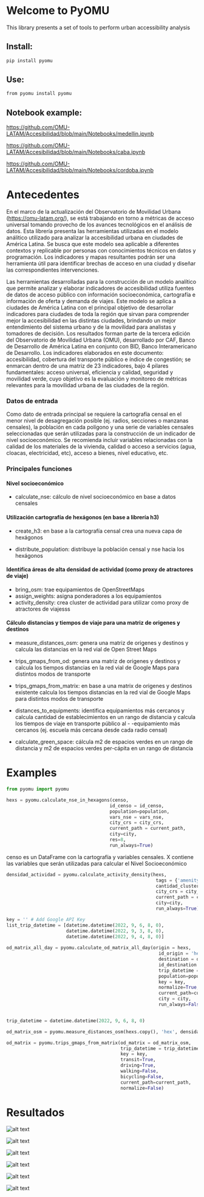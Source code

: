 # Welcome to PyOMU

This library presents a set of tools to perform urban accessibility analysis

## Install:

```sh
pip install pyomu
```

## Use:

```sh
from pyomu install pyomu
```

## Notebook example:

<https://github.com/OMU-LATAM/Accesibilidad/blob/main/Notebooks/medellin.ipynb>

<https://github.com/OMU-LATAM/Accesibilidad/blob/main/Notebooks/caba.ipynb>

<https://github.com/OMU-LATAM/Accesibilidad/blob/main/Notebooks/cordoba.ipynb>


# Antecedentes

En el marco de la actualización del Observatorio de Movilidad Urbana (https://omu-latam.org/), se está trabajando en torno a métricas de acceso universal tomando provecho de los avances tecnológicos en el análisis de datos. Esta librería presenta las herramientas utilizadas en el modelo análitico utilizado para analizar la accesibilidad urbana en ciudades de América Latina. Se busca que este modelo sea aplicable a diferentes contextos y replicable por personas con conocimientos técnicos en datos y programación. Los indicadores y mapas resultantes podrán ser una herramienta útil para identificar brechas de acceso en una ciudad y diseñar las correspondientes intervenciones.

Las herramientas desarrolladas para la construcción de un modelo analítico que permite analizar y elaborar indicadores de accesibilidad utiliza fuentes de datos de acceso público con información socioeconómica, cartografía e información de oferta y demanda de viajes. Este modelo se aplica a ciudades de América Latina con el principal objetivo de desarrollar indicadores para ciudades de toda la región que sirvan para comprender mejor la accesibilidad en las distintas ciudades, brindando un mejor entendimiento del sistema urbano y de la movilidad para analistas y tomadores de decisión. Los resultados forman parte de la tercera edición del Observatorio de Movilidad Urbana (OMU), desarrollado por CAF, Banco de Desarrollo de América Latina en conjunto con  BID, Banco Interamericano de Desarrollo. Los indicadores elaborados en este documento: accesibilidad, cobertura del transporte público e índice de congestión; se enmarcan dentro de una matriz de 23 indicadores, bajo 4 pilares fundamentales: acceso universal, eficiencia y calidad, seguridad y movilidad verde, cuyo objetivo es la evaluación y monitoreo de métricas relevantes para la movilidad urbana de las ciudades de la región.


### Datos de entrada

Como dato de entrada principal se requiere la cartografía censal en el menor nivel de desagregación posible (ej. radios, secciones o manzanas censales), la población en cada polígono y una serie de variables censales seleccionadas que serán utilizadas para la construcción de un indicador de nivel socioeconómico. Se recomienda incluir variables relacionadas con la calidad de los materiales de la vivienda, calidad o acceso a servicios (agua, cloacas, electricidad, etc), acceso a bienes, nivel educativo, etc. 

### Principales funciones

#### Nivel socioeconómico

- calculate_nse: cálculo de nivel socioeconómico en base a datos censales

#### Utilización cartografía de hexágonos (en base a librería h3)

- create_h3: en base a la cartografía censal crea una nueva capa de hexágonos

- distribute_population: distribuye la población censal y nse hacia los hexágonos 

#### Identifica áreas de alta densidad de actividad (como proxy de atractores de viaje)

- bring_osm: trae equipamientos de OpenStreetMaps
- assign_weights: asigna ponderadores a los equipamientos
- activity_density: crea cluster de actividad para utilizar como proxy de atractores de viajesss

#### Cálculo distancias y tiempos de viaje para una matriz de origenes y destinos

- measure_distances_osm: genera una matriz de origenes y destinos y calcula las distancias en la red vial de Open Street Maps

- trips_gmaps_from_od: genera una matriz de origenes y destinos y calcula los tiempos distancias en la red vial de Google Maps para distintos modos de transporte

- trips_gmaps_from_matrix: en base a una matrix de origenes y destinos existente calcula los tiempos distancias en la red vial de Google Maps para distintos modos de transporte

- distances_to_equipments: identifica equipamientos más cercanos y calcula cantidad de establecimientos en un rango de distancia y calcula los tiempos de viaje en transporte público al - -equipamiento más cercanos (ej. escuela más cercana desde cada radio censal)

- calculate_green_space: cálcula m2 de espacios verdes en un rango de distancia y m2 de espacios verdes per-cápita en un rango de distancia


# Examples

```python
from pyomu import pyomu

hexs = pyomu.calculate_nse_in_hexagons(censo,
                                      id_censo = id_censo,                          
                                      population=population,
                                      vars_nse = vars_nse, 
                                      city_crs = city_crs,
                                      current_path = current_path,
                                      city=city,
                                      res=8, 
                                      run_always=True)
```
censo es un DataFrame con la cartografía y variables censales.
X contiene las variables que serán utilizadas para calcular el Nivel Socioeconómico

```python
densidad_actividad = pyomu.calculate_activity_density(hexs,
                                                       tags = {'amenity':True},
                                                       cantidad_clusters = 8,
                                                       city_crs = city_crs,
                                                       current_path = current_path,
                                                       city=city,                              
                                                       run_always=True)
```

```python
key = '' # Add Google API Key
list_trip_datetime = [datetime.datetime(2022, 9, 6, 8, 0),
                      datetime.datetime(2022, 9, 3, 8, 0),                  
                      datetime.datetime(2022, 9, 4, 8, 0)]
                      
od_matrix_all_day = pyomu.calculate_od_matrix_all_day(origin = hexs, 
                                                        id_origin = 'hex', 
                                                        destination = densidad_actividad, 
                                                        id_destination = 'cluster',                     
                                                        trip_datetime = list_trip_datetime,  
                                                        population=population,
                                                        key = key,      
                                                        normalize=True,
                                                        current_path=current_path, 
                                                        city = city,
                                                        run_always=False)
```

```python

trip_datetime = datetime.datetime(2022, 9, 6, 8, 0)

od_matrix_osm = pyomu.measure_distances_osm(hexs.copy(), 'hex', densidad_actividad, 'cluster', current_path=current_path)

od_matrix = pyomu.trips_gmaps_from_matrix(od_matrix = od_matrix_osm,
                                          trip_datetime = trip_datetime,
                                          key = key, 
                                          transit=True,
                                          driving=True,
                                          walking=False,
                                          bicycling=False,
                                          current_path=current_path, 
                                          normalize=False)

```


# Resultados

![alt text](https://github.com/OMU-LATAM/Accesibilidad/blob/main/img/tiempos_prom.png "tiempos promedio")

![alt text](https://github.com/OMU-LATAM/Accesibilidad/blob/main/img/veloc_prom.png "velocidad promedio")

![alt text](https://github.com/OMU-LATAM/Accesibilidad/blob/main/img/distancias.jpg "Distancias")

![alt text](https://github.com/OMU-LATAM/Accesibilidad/blob/main/img/tiempos.jpg "Tiempos")

![alt text](https://github.com/OMU-LATAM/Accesibilidad/blob/main/img/centro.jpg "Tiempos al centro")

![alt text](https://github.com/OMU-LATAM/Accesibilidad/blob/main/img/centro_dist.jpg "Distancias al centro")

